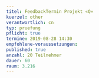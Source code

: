 ```yaml
---
titel: FeedbackTermin Projekt «Q»
kuerzel: other
verantwortlich: cn
typ: pruefung
pflicht: true
termine: 2019-08-28 14:30 
empfohlene-voraussetzungen:
published: true
anzahl: 20 Teilnehmer
dauer: 60
raum: 3.216
---
```


